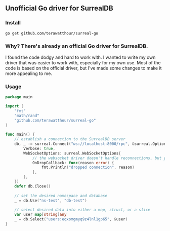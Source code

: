 ## Unofficial Go driver for SurrealDB

### Install 

```bash
go get github.com/terawatthour/surreal-go
```

### Why? There's already an official Go driver for SurrealDB.

I found the code dodgy and hard to work with. I wanted to write my own
driver that was easier to work with, especially for my own use. Most of the 
code is based on the official driver, but I've made some changes to make it 
more appealing to me.

### Usage

```go
package main

import (
    "fmt"
    "math/rand"
    "github.com/terawatthour/surreal-go"
)
    
func main() {
    // establish a connection to the SurrealDB server
    db, _ := surreal.Connect("ws://localhost:8000/rpc", &surreal.Options{
        Verbose: true,
        WebSocketOptions: surreal.WebSocketOptions{
            // the websocket driver doesn't handle reconnections, but you can do it yourself  
            OnDropCallback: func(reason error) {
                fmt.Println("dropped connection", reason)
            },
        },
    })
    defer db.Close()
    
    // set the desired namespace and database
    _ = db.Use("ns-test", "db-test")
	
    // select desired data into either a map, struct, or a slice 
    var user map[string]any
    _ = db.Select("users:eqxomgmyq9z4lnl1gp65", &user)
}
```